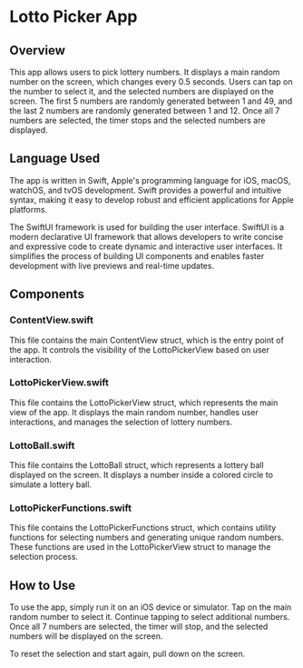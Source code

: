 # Lotto Picker App

## Overview

This app allows users to pick lottery numbers. It displays a main random number on the screen, which changes every 0.5 seconds. Users can tap on the number to select it, and the selected numbers are displayed on the screen. The first 5 numbers are randomly generated between 1 and 49, and the last 2 numbers are randomly generated between 1 and 12. Once all 7 numbers are selected, the timer stops and the selected numbers are displayed.

## Language Used

The app is written in Swift, Apple's programming language for iOS, macOS, watchOS, and tvOS development. Swift provides a powerful and intuitive syntax, making it easy to develop robust and efficient applications for Apple platforms.

The SwiftUI framework is used for building the user interface. SwiftUI is a modern declarative UI framework that allows developers to write concise and expressive code to create dynamic and interactive user interfaces. It simplifies the process of building UI components and enables faster development with live previews and real-time updates.

## Components

### ContentView.swift

This file contains the main ContentView struct, which is the entry point of the app. It controls the visibility of the LottoPickerView based on user interaction.

### LottoPickerView.swift

This file contains the LottoPickerView struct, which represents the main view of the app. It displays the main random number, handles user interactions, and manages the selection of lottery numbers.

### LottoBall.swift

This file contains the LottoBall struct, which represents a lottery ball displayed on the screen. It displays a number inside a colored circle to simulate a lottery ball.

### LottoPickerFunctions.swift

This file contains the LottoPickerFunctions struct, which contains utility functions for selecting numbers and generating unique random numbers. These functions are used in the LottoPickerView struct to manage the selection process.

## How to Use

To use the app, simply run it on an iOS device or simulator. Tap on the main random number to select it. Continue tapping to select additional numbers. Once all 7 numbers are selected, the timer will stop, and the selected numbers will be displayed on the screen.

To reset the selection and start again, pull down on the screen.

